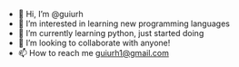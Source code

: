- 👋 Hi, I’m @guiurh
- 👀 I’m interested in learning new programming languages 
- 🌱 I’m currently learning python, just started doing
- 💞️ I’m looking to collaborate with anyone!
- 📫 How to reach me guiurh1@gmail.com

<!---
guiurh/guiurh is a ✨ special ✨ repository because its `README.md` (this file) appears on your GitHub profile.
You can click the Preview link to take a look at your changes.
--->
